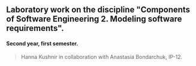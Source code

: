 ## Laboratory work on the discipline "Components of Software Engineering 2. Modeling software requirements".
#### Second year, first semester.
> Hanna Kushnir in collaboration with Anastasia Bondarchuk, IP-12.
